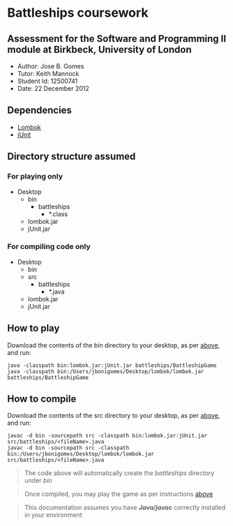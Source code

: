 # Battleships coursework
## Assessment for the Software and Programming II module at Birkbeck, University of London

- Author: Jose B. Gomes
- Tutor: Keith Mannock
- Student Id: 12500741
- Date: 22 December 2012

## Dependencies

- [Lombok](http://projectlombok.org/)
- [jUnit](http://junit.org/)

## Directory structure assumed

### For playing only

- Desktop
	- bin
		- battleships
			- *.class
	- lombok.jar
	- jUnit.jar

### For compiling code only

- Desktop
	- bin
	- src
		- battleships
			- *.java
	- lombok.jar
	- jUnit.jar

## How to play

Download the contents of the bin directory to your desktop, as per [above](#for-playing-only), and run:

	java -classpath bin:lombok.jar:jUnit.jar battleships/BattleshipGame
	java -classpath bin:/Users/jbonigomes/Desktop/lombok/lombok.jar battleships/BattleshipGame

## How to compile

Download the contents of the src directory to your desktop, as per [above](#for-compiling-code-only), and run:

	javac -d bin -sourcepath src -classpath bin:lombok.jar:jUnit.jar src/battleships/<fileName>.java
	javac -d bin -sourcepath src -classpath bin:/Users/jbonigomes/Desktop/lombok/lombok.jar src/battleships/<fileName>.java

> The code above will automatically create the _*battleships*_ directory under _*bin*_

> Once compiled, you may play the game as per instructions [above](#how-to-play)

> This documentation assumes you have _**Java/javac**_ correctly installed in your environment
